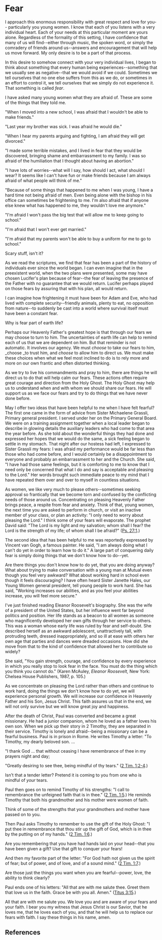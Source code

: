 # Fear

I approach this enormous responsibility with great respect and love for you--
particularly you young women. I know that each of you listens with a very
individual heart. Each of your needs at this particular moment are yours
alone. Regardless of the formality of this setting, I have confidence that
many of us will find--either through music, the spoken word, or simply the
comradery of friends around us--answers and encouragement that will help us
move forward. My only desire is to be a part of that process.

In this desire to somehow connect with your very individual lives, I began to
think about something that every human being experiences--something that we
usually see as negative--that we would avoid if we could. Sometimes we tell
ourselves that no one else suffers from this as we do, or sometimes in an
effort to control it, we tell ourselves that we simply do not experience it.
That something is called _fear_.

I have asked many young women what they are afraid of. These are some of the
things that they told me.

"When I moved into a new school, I was afraid that I wouldn't be able to make
friends."

"Last year my brother was sick. I was afraid he would die."

"When I hear my parents arguing and fighting, I am afraid they will get
divorced."

"I made some terrible mistakes, and I lived in fear that they would be
discovered, bringing shame and embarrassment to my family. I was so afraid of
the humiliation that I thought about having an abortion."

"I have lots of worries--what will I say, how should I act, what should I
wear? It seems like I can't have fun or make friends because I am always
afraid of what people will think of me."

"Because of some things that happened to me when I was young, I have a hard
time not being afraid of men. Even being alone with the bishop in his office
can sometimes be frightening to me. I'm also afraid that if anyone else knew
what has happened to me, they wouldn't love me anymore."

"I'm afraid I won't pass the big test that will allow me to keep going to
school."

"I'm afraid that I won't ever get married."

"I'm afraid that my parents won't be able to buy a uniform for me to go to
school."

Scary stuff, isn't it?

As we read the scriptures, we find that fear has been a part of the history of
individuals ever since the world began. I can even imagine that in the
preexistent world, when the two plans were presented, some may have chosen
Lucifer's plan because of fear--the fear of leaving the presence of the Father
with no guarantee that we would return. Lucifer perhaps played on those fears
by assuring that with his plan, all would return.

I can imagine how frightening it must have been for Adam and Eve, who had
lived with complete security--friendly animals, plenty to eat, no opposition
from nature--to suddenly be cast into a world where survival itself must have
been a constant fear.

Why is fear part of earth life?

Perhaps our Heavenly Father's greatest hope is that through our fears we may
choose to turn to him. The uncertainties of earth life can help to remind each
of us that we are dependent on him. But that reminder is not automatic. It
involves our agency. We must _choose_ to take our fears to him, _choose _to
trust him, and _choose_ to allow him to direct us. We must make these choices
when what we feel most inclined to do is to rely more and more on our own
frantic and often distorted thinking.

As we try to live his commandments and pray to him, there are things he will
direct us to do that will help calm our fears. These actions often require
great courage and direction from the Holy Ghost. The Holy Ghost may help us to
understand when and with whom we should share our fears. He will support us as
we face our fears and try to do things that we have never done before.

May I offer two ideas that have been helpful to me when I have felt fearful?
The first one came in the form of advice from Sister Michaelene Grassli,
Primary general president. I served under her on the Primary General Board. We
were on a training assignment together when a local leader began to describe
in glowing details the auxiliary leaders who had come to that area the year
before. As she told about the wonderful things they had done and expressed her
hopes that we would do the same, a sick feeling began to settle in my stomach.
That night after our hostess had left, I expressed to Sister Grassli my fears:
I was afraid my performance would be far less than those who had come before,
and I would certainly be a disappointment to everyone and probably an
embarrassment to her and the Church. She said, "I have had those same
feelings, but it is comforting to me to know that I need only be concerned
that what I do and say is acceptable and pleasing to the Lord." Her words
brought such immediate peace to my mind that I have repeated them over and
over to myself in countless situations.

As women, we like very much to please others--sometimes seeking approval so
frantically that we become torn and confused by the conflicting needs of those
around us. Concentrating on pleasing Heavenly Father brings peace, a respite
from fear and anxiety. Think of that, young women, the next time you are asked
to perform in church, or visit an inactive member of your class, or plan an
activity: "I only need to worry about pleasing the Lord." I think some of your
fears will evaporate. The prophet David said: "The Lord is my light and my
salvation; whom shall I fear? the Lord is the strength of my life; of whom
shall I be afraid?" ([Ps. 27:1](/scriptures/ot/ps/27.1?lang=eng#0).)

The second idea that has been helpful to me was reportedly expressed by
Vincent van Gogh, a famous painter. He said, "I am always doing what I can't
do yet in order to learn how to do it." A large part of conquering daily fear
is simply doing things that we don't know how to do--yet.

Are there things you don't know how to do yet, that you are doing anyway? What
about trying to make conversation with a young man at Mutual even though you
feel very awkward? What about working hard in school even though it feels
discouraging? I have often heard Sister Janette Hales, our Young Women general
president, tell young people to work hard. She has said, "Working increases
our abilities, and as you feel your abilities increase, you will feel more
secure."

I've just finished reading Eleanor Roosevelt's biography. She was the wife of
a president of the United States, but her influence went far beyond politics
and position. Her life stands as a beacon to all women as someone who
magnificently developed her own gifts through her service to others. This was
a woman whose early life was ruled by fear and self-doubt. She described
herself as an awkward adolescent, unattractively tall, with protruding teeth,
dressed inappropriately, and so ill at ease with others her own age that
parties and dances were dreaded occasions. How did she move from that to the
kind of confidence that allowed her to contribute so widely?

She said, "You gain strength, courage, and confidence by every experience in
which you really stop to look fear in the face. You must do the thing which
you think you cannot do." (Karen McAuley, _Eleanor Roosevelt,_ New York:
Chelsea House Publishers, 1987, p. 105.)

As we concentrate on pleasing the Lord rather than others and continue to work
hard, doing the things we don't know how to do yet, we will experience
personal growth. We will increase our confidence in Heavenly Father and his
Son, Jesus Christ. This faith assures us that in the end, we will not only
survive but we will know great joy and happiness.

After the death of Christ, Paul was converted and became a great missionary.
He had a junior companion, whom he loved as a father loves his own son. When
we pick up their story in 2 Timothy, they are separated in their service.
Timothy is lonely and afraid--being a missionary can be a fearful business.
Paul is in prison in Rome. He writes Timothy a letter: "To Timothy, my dearly
beloved son. ...

"I thank God ... that without ceasing I have remembrance of thee in my prayers
night and day;

"Greatly desiring to see thee, being mindful of thy tears." ([2 Tim.
1:2-4](/scriptures/nt/2-tim/1.2-4?lang=eng#1).)

Isn't that a tender letter? Pretend it is coming to you from one who is
mindful of _your_ tears.

Paul then goes on to remind Timothy of his strengths: "I call to remembrance
the unfeigned faith that is in thee." ([2 Tim.
1:5](/scriptures/nt/2-tim/1.5?lang=eng#4).) He reminds Timothy that both his
grandmother and his mother were women of faith.

Think of some of the strengths that your grandmothers and mother have passed
on to you.

Then Paul asks Timothy to remember to use the gift of the Holy Ghost: "I put
thee in remembrance that thou stir up the gift of God, which is in thee by the
putting on of my hands." ([2 Tim. 1:6](/scriptures/nt/2-tim/1.6?lang=eng#5).)

Are you remembering that you have had hands laid on your head--that you have
been given a gift? Use that gift to conquer your fears!

And then my favorite part of the letter: "For God hath not given us the spirit
of fear; but of power, and of love, and of a sound mind." ([2 Tim.
1:7](/scriptures/nt/2-tim/1.7?lang=eng#6).)

Are those just the things you want when you are fearful--power, love, the
ability to think clearly?

Paul ends one of his letters: "All that are with me salute thee. Greet them
that love us in the faith. Grace be with you all. Amen." ([Titus
3:15](/scriptures/nt/titus/3.15?lang=eng#14).)

All that are with me salute you. We love you and are aware of your fears and
your faith. I bear you my witness that Jesus Christ is our Savior, that he
loves me, that he loves each of you, and that he will help us to replace our
fears with faith. I say these things in his name, amen.

## References

